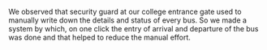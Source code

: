 We observed that security guard at our college entrance gate used to manually write down the details and status of every bus. So we made a system by which, on one click the entry of arrival and departure of the bus was done and that helped to reduce the manual effort.
